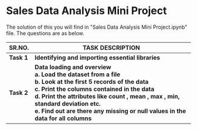 # Sales Data Analysis Mini Project

The solution of this you will find in "Sales Data Analysis Mini Project.ipynb" file. The questions are as below.

<table>
  <thead>
    <tr>
      <th> SR.NO.</th>
      <th> TASK DESCRIPTION </th>
    </tr>
  </thead>
  
  <tbody>
    <tr>
      <td><b>Task 1</td>
      <td><b> Identifying and importing essential libraries </td>
    </tr>
    <tr>
      <td><b>Task 2</td>
      <td><b> Data loading and overview <br> a. Load the dataset from a file <br> b. Look at the first 5 records of the data <br> c. Print the columns contained in the data <br> d. Print the attributes like count , mean , max , min, standard deviation etc. <br> e. Find out are there any missing or null values in the data for all columns </td>
    </tr>
    
  </tbody>
</table>
